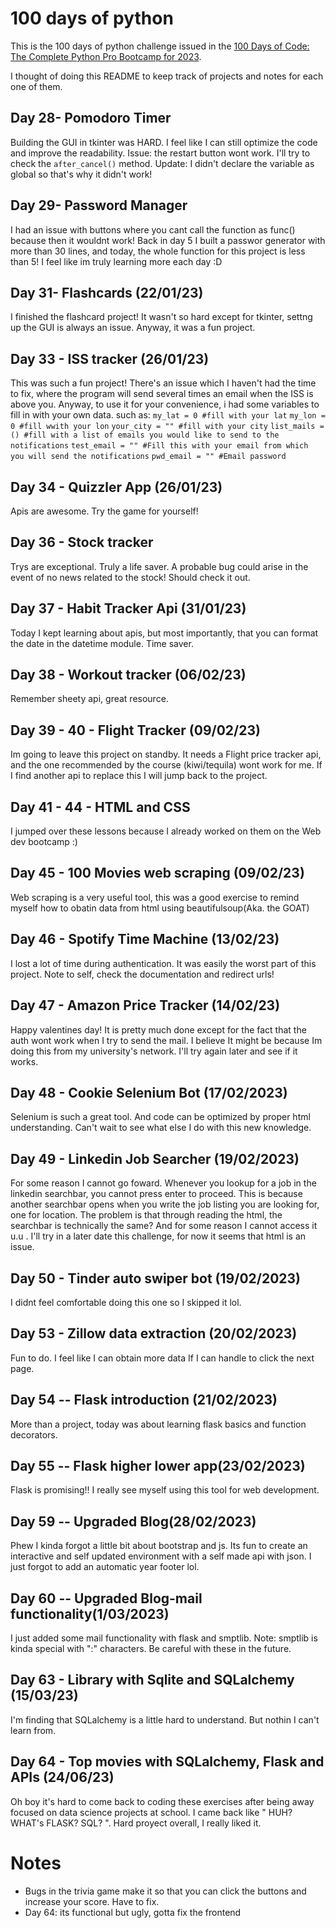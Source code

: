 # 100 days of python
This is the 100 days of python challenge issued in the [100 Days of Code: The Complete Python Pro Bootcamp for 2023](https://www.udemy.com/course/100-days-of-code/). 

I thought of doing this README to keep track of projects and notes for each one of them. 

## Day 28- Pomodoro Timer
Building the GUI in tkinter was HARD. I feel like I can still optimize the code and improve the readability. 
Issue: the restart button wont work. I'll try to check the `after_cancel()` method.
Update: I didn't declare the variable as global so that's why it didn't work!

## Day 29- Password Manager
I had an issue with buttons where you cant call the function as func() because then it wouldnt work!
Back in day 5 I built a passwor generator with more than 30 lines, and today, the whole function for this project is less than 5! I feel like im truly learning more each day :D

## Day 31- Flashcards (22/01/23)
I finished the flashcard project! It wasn't so hard except for tkinter, settng up the GUI is always an issue. Anyway, it was a fun project.

## Day 33 - ISS tracker (26/01/23)
This was such a fun project! There's an issue which I haven't had the time to fix, where the program will send several times an email when the ISS is above you. 
Anyway, to use it for your convenience, i had some variables to fill in with your own data. such as:
`my_lat = 0 #fill with your lat`
`my_lon = 0 #fill wwith your lon`
`your_city = "" #fill with your city`
`list_mails = () #fill with a list of emails you would like to send to the notifications`
`test_email = "" #Fill this with your email from which you will send the notifications`
`pwd_email = "" #Email password`

## Day 34 - Quizzler App (26/01/23)
Apis are awesome. Try the game for yourself!

## Day 36 - Stock tracker
Trys are exceptional. Truly a life saver. A probable bug could arise in the event of no news related to the stock! Should check it out.

## Day 37 - Habit Tracker Api (31/01/23)
Today I kept learning about apis, but most importantly, that you can format the date in the datetime module. Time saver.

## Day 38 - Workout tracker (06/02/23)
Remember sheety api, great resource.

## Day 39 - 40 - Flight Tracker (09/02/23)
Im going to leave this project on standby. It needs a Flight price tracker api, and the one recommended by the course (kiwi/tequila) wont work for me. If I find another api to replace this I will jump back to the project.

## Day 41 - 44 - HTML and CSS
I jumped over these lessons because I already worked on them on the Web dev bootcamp :)

## Day 45 - 100 Movies web scraping (09/02/23)
Web scraping is a very useful tool, this was a good exercise to remind myself how to obatin data from html using beautifulsoup(Aka. the GOAT)

## Day 46 - Spotify Time Machine (13/02/23)
I lost a lot of time during authentication. It was easily the worst part of this project. Note to self, check the documentation and redirect urls!

## Day 47 - Amazon Price Tracker (14/02/23)
Happy valentines day! It is pretty much done except for the fact that the auth wont work when I try to send the mail. I believe It might be because Im doing this from my university's network. I'll try again later and see if it works.

## Day 48 - Cookie Selenium Bot (17/02/2023)

Selenium is such a great tool. And code can be optimized by proper html understanding. Can't wait to see what else I do with this new knowledge.

## Day 49 - Linkedin Job Searcher (19/02/2023)
For some reason I cannot go foward. Whenever you lookup for a job in the linkedin searchbar, you cannot press enter to proceed. This is because another searchbar opens when you write the job listing you are looking for, one for location. The problem is that through reading the html, the searchbar is technically the same? And for some reason I cannot access it u.u . I'll try in a later date this challenge, for now it seems that html is an issue.

## Day 50 - Tinder auto swiper bot (19/02/2023)
I didnt feel comfortable doing this one so I skipped it lol.

## Day 53 - Zillow data extraction (20/02/2023)
Fun to do. I feel like I can obtain more data If I can handle to click the next page.

## Day 54 -- Flask introduction (21/02/2023)
More than a project, today was about learning flask basics and function decorators.

## Day 55 -- Flask higher lower app(23/02/2023)
Flask is promising!! I really see myself using this tool for web development.

## Day 59 -- Upgraded Blog(28/02/2023)
Phew I kinda forgot a little bit about bootstrap and js. Its fun to create an interactive and self updated environment with a self made api with json. I just forgot to add an automatic year footer lol.

## Day 60 -- Upgraded Blog-mail functionality(1/03/2023)
I just added some mail functionality with flask and smptlib. Note: smptlib is kinda special with ":" characters. Be careful with these in the future.

## Day 63 - Library with Sqlite and SQLalchemy (15/03/23)
I'm finding that SQLalchemy is a little hard to understand. But nothin I can't learn from.

## Day 64 - Top movies with SQLalchemy, Flask and APIs (24/06/23)
Oh boy it's hard to come back to coding these exercises after being away focused on data science projects at school. I came back like " HUH? WHAT's FLASK? SQL? ". Hard proyect overall, I really liked it.

# Notes

* Bugs in the trivia game make it so that you can click the buttons and increase your score. Have to fix.
* Day 64: its functional but ugly, gotta fix the frontend